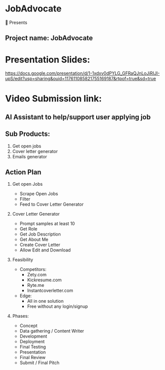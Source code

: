 # JobAdvocate


🚀 Presents
## Project name: JobAdvocate

# Presentation Slides:
https://docs.google.com/presentation/d/1-1xdxv0dPYLG_GFRaQJnLoJiRIJI-upS/edit?usp=sharing&ouid=117611085821755169187&rtpof=true&sd=true

# Video Submission link: 

AI Assistant to help/support user applying job
------------
## Sub Products:

1. Get open jobs
2. Cover letter generator
3. Emails generator

## Action Plan
1. Get open Jobs
	- Scrape Open Jobs
	- Filter
	- Feed to Cover Letter Generator

2. Cover Letter Generator
	- Prompt samples at least 10
	- Get Role
	- Get Job Description
	- Get About Me
	- Create Cover Letter 
	- Allow Edit and Download

3. Feasibility 
	- Competitors:
		-	Zety.com
		- Kickresume.com
		- Ryte.me
		- Instantcoverletter.com
	- Edge:
		- All in one solution
		- Free without any login/signup

4. Phases:
	-	Concept
	-	Data gathering / Content Writer
	-	Development
	-	Deployment
	-	Final Testing
	-	Presentation
	-	Final Review
	-	Submit / Final Pitch
